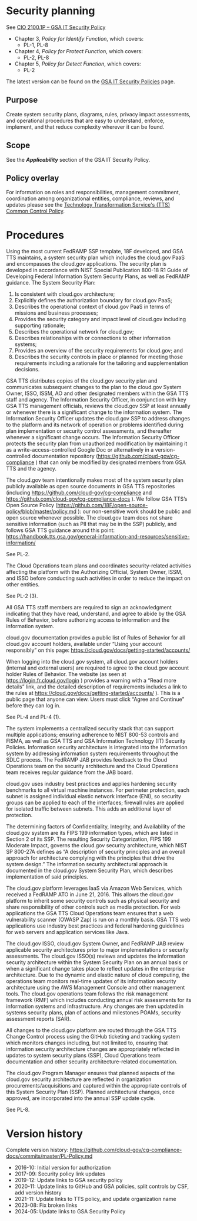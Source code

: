 # Security planning

See [CIO 2100.1P – GSA IT Security Policy](https://www.gsa.gov/directives/files?file=2024-02%2FCC048589%20Final%20Directive%20CIO%202100.1P%20GSA%20Information%20Technology%20Security%20Policy.pdf) 

* Chapter 3, _Policy for Identify Function_, which covers:
  * PL-1, PL-8
* Chapter 4, _Policy for Protect Function_, which covers:
  * PL-2, PL-8
* Chapter 5, _Policy for Detect Function_, which covers:
  * PL-2

The latest version can be found on the [GSA IT Security Policies](https://www.gsa.gov/policy-regulations/policy/information-technology-policy/gsa-it-security-policies) page.

## Purpose

Create system security plans, diagrams, rules, privacy impact assessments, and operational procedures that are easy to understand, enforce, implement, and that reduce complexity wherever it can be found.

## Scope

See the **_Applicability_** section of the GSA IT Security Policy.

## Policy overlay

For information on roles and responsibilities, management commitment, coordination among organizational entities, compliance, reviews, and updates please see the [Technology Transformation Service's (TTS) Common Control Policy](https://github.com/cloud-gov/cg-compliance-docs/blob/master/TTS-Common-Control-Policy.md).

<!-- x
changequote(`{{', `}}') 
include({{bq_tts.md}})
x -->

# Procedures

Using the most current FedRAMP SSP template, 18F developed, and GSA TTS maintains, a system security plan which includes the cloud.gov PaaS and encompasses the cloud.gov applications. The security plan is developed in accordance with NIST Special Publication 800-18 R1 Guide of Developing Federal Information System Security Plans, as well as FedRAMP guidance. The System Security Plan:

1.	Is consistent with cloud.gov architecture;
2.	Explicitly defines the authorization boundary for cloud.gov PaaS;
3.	Describes the operational context of cloud.gov PaaS in terms of missions and business processes;
4.	Provides the security category and impact level of cloud.gov including supporting rationale;
5.	Describes the operational network for cloud.gov;
6.	Describes relationships with or connections to other information systems;
7.	Provides an overview of the security requirements for cloud.gov; and
8.	Describes the security controls in place or planned for meeting those requirements including a rationale for the tailoring and supplementation decisions.

GSA TTS distributes copies of the cloud.gov security plan and communicates subsequent changes to the plan to the cloud.gov System Owner, ISSO, ISSM, AO and other designated members within the GSA TTS staff and agency.
The Information Security Officer, in conjunction with key GSA TTS management officials, reviews the cloud.gov SSP at least annually or whenever there is a significant change to the information system.
The Information Security Officer updates the cloud.gov SSP to address changes to the platform and its network of operation or problems identified during plan implementation or security control assessments, and thereafter whenever a significant change occurs.
The Information Security Officer protects the security plan from unauthorized modification by maintaining it as a write-access-controlled Google Doc or alternatively in a version-controlled documentation repository (https://github.com/cloud-gov/cg-compliance ) that can only be modified by designated members from GSA TTS and the agency.

The cloud.gov team intentionally makes most of the system security plan publicly available as open source documents in GSA TTS repositories (including https://github.com/cloud-gov/cg-compliance and https://github.com/cloud-gov/cg-compliance-docs ). We follow GSA TTS’s Open Source Policy (https://github.com/18F/open-source-policy/blob/master/policy.md ): our non-sensitive work should be public and open source whenever possible. The cloud.gov team does not share sensitive information (such as PII that may be in the SSP) publicly, and follows GSA TTS guidance around this point: https://handbook.tts.gsa.gov/general-information-and-resources/sensitive-information/

See PL-2.

The Cloud Operations team plans and coordinates security-related activities affecting the platform with the Authorizing Official, System Owner, ISSM, and ISSO before conducting such activities in order to reduce the impact on other entities.

See PL-2 (3).

All GSA TTS staff members are required to sign an acknowledgment indicating that they have read, understand, and agree to abide by the GSA Rules of Behavior, before authorizing access to information and the information system.

cloud.gov documentation provides a public list of Rules of Behavior for all cloud.gov account holders, available under “Using your account responsibly” on this page: https://cloud.gov/docs/getting-started/accounts/

When logging into the cloud.gov system, all cloud.gov account holders (internal and external users) are required to agree to the cloud.gov account holder Rules of Behavior. The website (as seen at https://login.fr.cloud.gov/login ) provides a warning with a “Read more details” link, and the detailed description of requirements includes a link to the rules at https://cloud.gov/docs/getting-started/accounts/ ). This is a public page that anyone can view. Users must click “Agree and Continue” before they can log in.

See PL-4 and PL-4 (1).

The system implements a centralized security stack that can support multiple applications; ensuring adherence to NIST 800-53 controls and FISMA, as well as GSA TTS and GSA Information Technology (IT) Security Policies. Information security architecture is integrated into the information system by addressing information system requirements throughout the SDLC process. The FedRAMP JAB provides feedback to the Cloud Operations team on the security architecture and the Cloud Operations team receives regular guidance from the JAB board.

cloud.gov uses industry best practices and applies hardening security benchmarks to all virtual machine instances.  For perimeter protection, each subnet is assigned individual elastic network interface (ENI), so security groups can be applied to each of the interfaces; firewall rules are applied for isolated traffic between subnets.  This adds an additional layer of protection.

The determining factors of Confidentiality, Integrity, and Availability of the cloud.gov system are its FIPS 199 information types, which are listed in Section 2 of its SSP. The resulting Security Categorization, FIPS 199 Moderate Impact, governs the cloud.gov security architecture, which NIST SP 800-27A defines as “A description of security principles and an overall approach for architecture complying with the principles that drive the system design.” The information security architectural approach is documented in the cloud.gov System Security Plan, which describes implementation of said principles.

The cloud.gov platform leverages IaaS via Amazon Web Services, which received a FedRAMP ATO in June 21, 2016.  This allows the cloud.gov platform to inherit some security controls such as physical security and share responsibility of other controls such as media protection. For web applications the GSA TTS Cloud Operations team ensures that a web vulnerability scanner (OWASP Zap) is run on a monthly basis. GSA TTS web applications use industry best practices and federal hardening guidelines for web servers and application services like Java.

The cloud.gov ISSO, cloud.gov System Owner, and FedRAMP JAB review applicable security architectures prior to major implementations or security assessments. The cloud.gov ISSO(s) reviews and updates the information security architecture within the System Security Plan on an annual basis or when a significant change takes place to reflect updates in the enterprise architecture. Due to the dynamic and elastic nature of cloud computing, the operations team monitors real-time updates of its information security architecture using the AWS Management Console and other management tools.
The cloud.gov operations team follows the risk management framework (RMF) which includes conducting annual risk assessments for its information systems and infrastructure. Any changes are then updated in systems security plans, plan of actions and milestones POAMs, security assessment reports (SAR).

All changes to the cloud.gov platform are routed through the GSA TTS Change Control process using the GitHub ticketing and tracking system which monitors changes including, but not limited to, ensuring that information security architecture changes are appropriately reflected in updates to system security plans (SSP), Cloud Operations team documentation and other security architecture-related documentation.


The cloud.gov Program Manager ensures that planned aspects of the cloud.gov security architecture are reflected in organization procurements/acquisitions and captured within the appropriate controls of this System Security Plan (SSP). Planned architectural changes, once approved, are incorporated into the annual SSP update cycle.


See PL-8.


# Version history

Complete version history: https://github.com/cloud-gov/cg-compliance-docs/commits/master/PL-Policy.md

* 2016-10: Initial version for authorization
* 2017-09: Security policy link updates
* 2019-12: Update links to GSA security policy
* 2020-11: Update links to GitHub and GSA policies, split controls by CSF, add version history
* 2021-11: Update links to TTS policy, and update organization name
* 2023-08: Fix broken links
* 2024-05: Update links to GSA Security Policy
